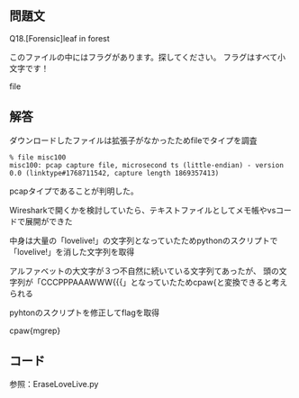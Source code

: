 ## 問題文
Q18.[Forensic]leaf in forest

このファイルの中にはフラグがあります。探してください。
フラグはすべて小文字です！

file

## 解答
ダウンロードしたファイルは拡張子がなかったためfileでタイプを調査

```
% file misc100
misc100: pcap capture file, microsecond ts (little-endian) - version 0.0 (linktype#1768711542, capture length 1869357413)
```

pcapタイプであることが判明した。

Wiresharkで開くかを検討していたら、テキストファイルとしてメモ帳やvsコードで展開ができた

中身は大量の「lovelive!」の文字列となっていたためpythonのスクリプトで「lovelive!」を消した文字列を取得

アルファベットの大文字が３つ不自然に続いている文字列てあったが、
頭の文字列が「CCCPPPAAAWWW{{{」となっていたためcpaw{と変換できると考えられる

pyhtonのスクリプトを修正してflagを取得

cpaw{mgrep}

## コード 
参照：EraseLoveLive.py